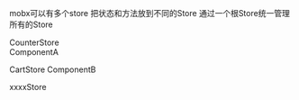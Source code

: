 mobx可以有多个store
把状态和方法放到不同的Store
通过一个根Store统一管理所有的Store

CounterStore                      
                            ComponentA

CartStore
                            ComponentB

xxxxStore
